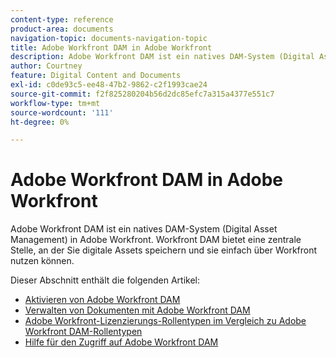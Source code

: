 ```yaml
---
content-type: reference
product-area: documents
navigation-topic: documents-navigation-topic
title: Adobe Workfront DAM in Adobe Workfront
description: Adobe Workfront DAM ist ein natives DAM-System (Digital Asset Management) in Adobe Workfront. Workfront DAM bietet eine zentrale Stelle, an der Sie digitale Assets speichern und sie einfach über Workfront nutzen können.
author: Courtney
feature: Digital Content and Documents
exl-id: c0de93c5-ee48-47b2-9862-c2f1993cae24
source-git-commit: f2f825280204b56d2dc85efc7a315a4377e551c7
workflow-type: tm+mt
source-wordcount: '111'
ht-degree: 0%

---
```


# Adobe Workfront DAM in Adobe Workfront

Adobe Workfront DAM ist ein natives DAM-System (Digital Asset Management) in Adobe Workfront. Workfront DAM bietet eine zentrale Stelle, an der Sie digitale Assets speichern und sie einfach über Workfront nutzen können.

Dieser Abschnitt enthält die folgenden Artikel:

* [Aktivieren von Adobe Workfront DAM](../../documents/workfront-dam-within-workfront/enable-wf-dam.md)
* [Verwalten von Dokumenten mit Adobe Workfront DAM](../../documents/workfront-dam-within-workfront/manage-docs-with-wf-dam.md)
* [Adobe Workfront-Lizenzierungs-Rollentypen im Vergleich zu Adobe Workfront DAM-Rollentypen](../../documents/workfront-dam-within-workfront/difference-between-wf-dam-role-types.md)
* [Hilfe für den Zugriff auf Adobe Workfront DAM](../../documents/workfront-dam-within-workfront/access-help--workfront-dam.md)
